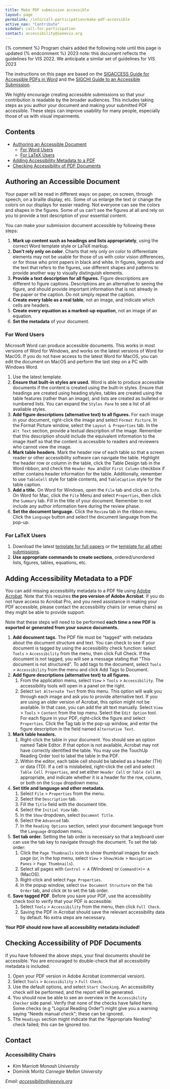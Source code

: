 ```yaml
---
title: Make PDF submission accessible
layout: page
permalink: /info/call-participation/make-pdf-accessible
active_nav: "Contribute"
sidebar: call-for-participation
contact: accessibility@ieeevis.org
---
```



{% comment %}
Program chairs added the following note until this page is updated
{% endcomment %}
2023 note: this document reflects the guidelines for VIS 2022.  We anticipate a similar set of guidelines for VIS 2023

The instructions on this page are based on the [SIGACCESS Guide for Accessible PDFs in Word](https://www.sigaccess.org/welcome-to-sigaccess/resources/acm-submission-with-ms-word/) and the [SIGCHI Guide to an Accessible Submission](https://sigchi.org/conferences/author-resources/accessibility-guide).

We highly encourage creating accessible submissions so that your contribution is readable by the broader audiences. This includes taking steps as you author your document and making your submitted PDF accessible. These steps can improve usability for many people, especially those of us with visual impairments. 

## Contents

- [Authoring an Accessible Document](#authoring-an-accessible-document)
  - [For Word Users](#for-word-users)
  - [For LaTeX Users](#for-latex-users)
- [Adding Accessibility Metadata to a PDF](#adding-accessibility-metadata-to-a-PDF)
- [Checking Accessibility of PDF Documents](#checking-accessibility-of-pdf-documents)



## Authoring an Accessible Document

Your paper will be read in different ways: on paper, on screen, through speech, on a braille display, etc. Some of us enlarge the text or change the colors on our displays for easier reading. Not everyone can see the colors and shapes in the figures. Some of us can’t see the figures at all and rely on you to provide a text description of your essential content.

You can make your submission document accessible by following these steps:

1. **Mark up content such as headings and lists appropriately**, using the correct Word template style or LaTeX markup.
2. **Don’t rely only on color**. Charts that rely only on color to differentiate elements may not be usable for those of us with color vision differences, or for those who print papers in black and white. In figures, legends and the text that refers to the figures, use different shapes and patterns to provide another way to visually distinguish elements.
3. **Provide a text description for all figures.** Figure descriptions are different to figure captions. Descriptions are an alternative to seeing the figure, and should provide important information that is not already in the paper or the caption.  Do not simply repeat the caption. 
4. **Create every table as a real table**, not an image, and indicate which cells are headers.
5. **Create every equation as a marked-up equation**, not an image of an equation.
6. **Set the metadata** of your document.


### For Word Users

Microsoft Word can produce accessible documents. This works in most versions of Word for Windows, and works on the latest versions of Word for MacOS. If you do not have access to the latest Word for MacOS, you can edit the document on MacOS and perform the last step on a PC with Windows Word.

1. Use the latest template.
2. **Ensure that built-in styles are used.** Word is able to produce accessible documents if the content is created using the built-in styles. Ensure that headings are created using heading styles, tables are created using the table features (rather than an image), and lists are created as bulleted or numbered lists. You can expand the `Styles Pane` to see a list of all available styles.
3. **Add figure descriptions (alternative text) to all figures.** For each image in your document, right-click the image and select `Format Picture`. In the Format Picture window, select the `Layout & Properties` tab. In the `Alt Text` section, provide a textual description of the image. Remember that this description should include the equivalent information to the image itself so that the content is accessible to readers and reviewers who cannot view the image. 
4. **Mark table headers.** Mark the header row of each table so that a screen reader or other accessibility software can navigate the table. Highlight the header row or column in the table, click the Table Design tab in the Word ribbon, and check the `Header Row `and/or `First Column` checkbox if either contains header information for the table. Additionally, remember to use `TableCell` style for table contents, and `TableCaption` style for the table caption.
5. **Add a title.** On Word for Windows, open the `File` tab and click on `Info`. On Word for Mac, click the `File` Menu and select `Properties`, then click the `Summary` tab. Fill in the title of your document. Remember to not include any author information here during the review phase.
6. **Set the document language.** Click the `Review` tab in the ribbon menu. Click the `Language` button and select the document language from the pop-up.


### For LaTeX Users
1. Download the latest [template for full papers](https://tc.computer.org/vgtc/publications/journal/) or the [template for all other submissions](https://tc.computer.org/vgtc/publications/conference/).
2. **Use appropriate commands to create sections**, ordered/unordered lists, figures, tables, equations, etc.

## Adding Accessibility Metadata to a PDF

You can add missing accessibility metadata to a PDF file using [Adobe Acrobat](https://www.adobe.com/acrobat/acrobat-pro.html). Note that this requires **the pro version of Adobe Acrobat**. If you do not have access to Acrobat Pro, and you need assistance in making your PDF accessible, please contact the accessibility chairs (or venue chairs) as they might be able to provide support.

Note that these steps will need to be performed **each time a new PDF is exported or generated from your source documents.**

1. **Add document tags.** The PDF file must be "tagged" with metadata about the document structure and text. You can check to see if your document is tagged by using the accessibility check function: select `Tools` > `Accessibility` from the menu, then click Full Check. If the document is not tagged, you will see a message stating that "This document is not structured". To add tags to the document, select `Tools` > `Accessibility` from the menu and click Add Tags to Document.
2. **Add figure descriptions (alternative text) to all figures.**
    1. From the application menu, select `View` > `Tools` > `Accessibility`. The accessibility tools will open in a panel on the right.
    2. Select `Set Alternate Text` from this menu. This option will walk you through each image and ask you to provide alternative text.
    If you are using an older version of Acrobat, this option might not be available. In that case, you can add the alt text manually. Select `View` > `Tools` > `Content` from the top menu. Select the `Edit Option` tool. For each figure in your PDF, right-click the figure and select `Properties`. Click the Tag tab in the pop-up window, and enter the figure description in the field named `Alternative Text`. 
3. **Mark table headers.**
    1. Right-click the table in your document. You should see an option named Table Editor. If that option is not available, Acrobat may not have correctly identified the table. You may use the TouchUp Reading Order tool to label the table in the PDF.
    2. Within the editor, each table cell should be labeled as a header (TH) or data (TD). If a cell is mislabeled, right-click the cell and select `Table Cell Properties`, and set either `Header Cell` or `Table Cell` as appropriate, and indicate whether it is a header for the row, column, or both on the `Scope` dropdown menu.
4. **Set title and language and other metadata.**
    1. Select `File` > `Properties` from the menu.
    2. Select the `Description` tab.
    3. Fill the `Title` field with the document title.
    4. Select the `Initial View` tab.
    5. In the `Show` dropdown, select `Document Title`.
    6. Select the `Advanced` tab.
    7. In the `Reading Options` section, select your document language from the `Language` dropdown menu.
5. **Set tab order.** Setting the tab order is necessary so that a keyboard user can use the tab key to navigate through the document. To set the tab order:
    1. Click the `Page Thumbnails` icon to show thumbnail images for each page (or, in the top menu, select `View` > `Show/Hide` > `Navigation Panes` > `Page Thumbnails`).
    2. Select all pages with `Control + A` (Windows) or `Command(⌘)+ A` (MacOS).
    3. Right-click and select `Page Properties`.
    4. In the popup window, select `Use Document Structure` on the `Tab Order` tab, and click `OK` to set the tab order.
6. **Save tagged PDF**. Before you save your PDF, use the accessibility check tool to verify that your PDF is accessible:
    1. Select `Tools` > `Accessibility` from the menu, then click `Full Check`.
    2. Saving the PDF in Acrobat should save the relevant accessibility data by default. No extra steps are necessary.

**Your PDF should now have all accessibility metadata included!**

## Checking Accessibility of PDF Documents

If you have followed the above steps, your final documents should be accessible. You are encouraged to double-check that all accessibility metadata is included.

1. Open your PDF version in Adobe Acrobat (commercial version).
2. Select `Tools` > `Accessibility` > `Full Check`.
3. Use the default options, and select `Start Checking`. An accessibility check will be performed, and the report will be generated.
4. You should now be able to see an overview in the `Accessibility Checker` side panel.
Verify that none of the checks have failed here.
Some checks (e.g "Logical Reading Order") might give you a warning saying "Needs manual check"; these can be ignored.
5. The `Headings` section might indicate that the "Appropriate Nesting" check failed; this can be ignored too.

## Contact

### Accessibility Chairs

* Kim Marriott *Monash University*
* Dominik Moritz *Carnegie Mellon University*

*Email: [accessibility@ieeevis.org](mailto:accessibility@ieeevis.org)*
